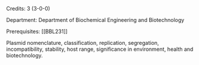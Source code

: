 Credits: 3 (3-0-0)

Department: Department of Biochemical Engineering and Biotechnology

Prerequisites: [[BBL231]]

Plasmid nomenclature, classification, replication, segregation, incompatibility, stability, host range, significance in environment, health and biotechnology.